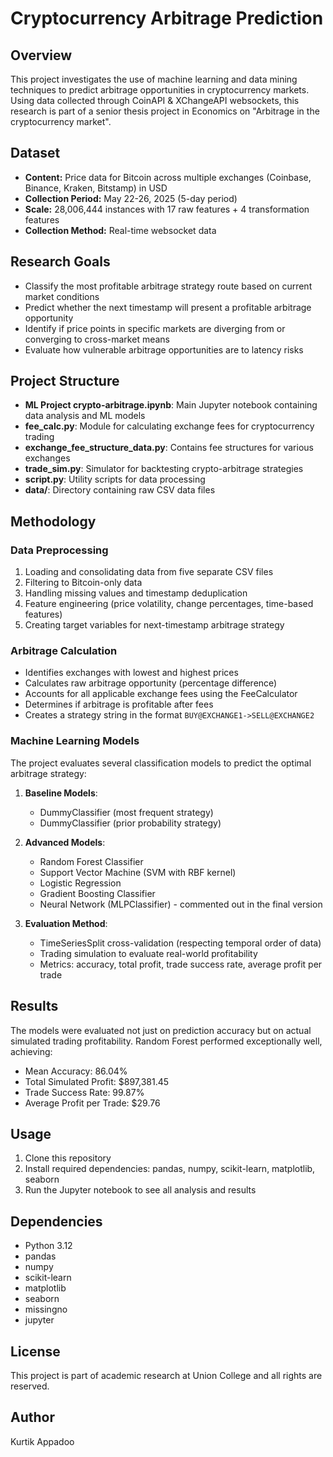 # Cryptocurrency Arbitrage Prediction

## Overview
This project investigates the use of machine learning and data mining techniques to predict arbitrage opportunities in cryptocurrency markets. Using data collected through CoinAPI & XChangeAPI websockets, this research is part of a senior thesis project in Economics on "Arbitrage in the cryptocurrency market".

## Dataset
- **Content:** Price data for Bitcoin across multiple exchanges (Coinbase, Binance, Kraken, Bitstamp) in USD
- **Collection Period:** May 22-26, 2025 (5-day period)
- **Scale:** 28,006,444 instances with 17 raw features + 4 transformation features
- **Collection Method:** Real-time websocket data

## Research Goals
- Classify the most profitable arbitrage strategy route based on current market conditions
- Predict whether the next timestamp will present a profitable arbitrage opportunity
- Identify if price points in specific markets are diverging from or converging to cross-market means
- Evaluate how vulnerable arbitrage opportunities are to latency risks

## Project Structure
- **ML Project crypto-arbitrage.ipynb**: Main Jupyter notebook containing data analysis and ML models
- **fee_calc.py**: Module for calculating exchange fees for cryptocurrency trading
- **exchange_fee_structure_data.py**: Contains fee structures for various exchanges
- **trade_sim.py**: Simulator for backtesting crypto-arbitrage strategies
- **script.py**: Utility scripts for data processing
- **data/**: Directory containing raw CSV data files

## Methodology

### Data Preprocessing
1. Loading and consolidating data from five separate CSV files
2. Filtering to Bitcoin-only data
3. Handling missing values and timestamp deduplication
4. Feature engineering (price volatility, change percentages, time-based features)
5. Creating target variables for next-timestamp arbitrage strategy

### Arbitrage Calculation
- Identifies exchanges with lowest and highest prices
- Calculates raw arbitrage opportunity (percentage difference)
- Accounts for all applicable exchange fees using the FeeCalculator
- Determines if arbitrage is profitable after fees
- Creates a strategy string in the format `BUY@EXCHANGE1->SELL@EXCHANGE2`

### Machine Learning Models
The project evaluates several classification models to predict the optimal arbitrage strategy:
1. **Baseline Models**:
   - DummyClassifier (most frequent strategy)
   - DummyClassifier (prior probability strategy)

2. **Advanced Models**:
   - Random Forest Classifier
   - Support Vector Machine (SVM with RBF kernel)
   - Logistic Regression
   - Gradient Boosting Classifier
   - Neural Network (MLPClassifier) - commented out in the final version

3. **Evaluation Method**:
   - TimeSeriesSplit cross-validation (respecting temporal order of data)
   - Trading simulation to evaluate real-world profitability
   - Metrics: accuracy, total profit, trade success rate, average profit per trade

## Results
The models were evaluated not just on prediction accuracy but on actual simulated trading profitability. Random Forest performed exceptionally well, achieving:
- Mean Accuracy: 86.04%
- Total Simulated Profit: $897,381.45
- Trade Success Rate: 99.87%
- Average Profit per Trade: $29.76

## Usage
1. Clone this repository
2. Install required dependencies: pandas, numpy, scikit-learn, matplotlib, seaborn
3. Run the Jupyter notebook to see all analysis and results

## Dependencies
- Python 3.12
- pandas
- numpy
- scikit-learn
- matplotlib
- seaborn
- missingno
- jupyter

## License
This project is part of academic research at Union College and all rights are reserved.

## Author
Kurtik Appadoo


